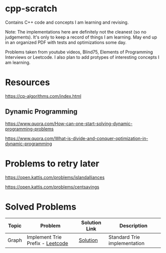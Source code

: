 # cpp-scratch
Contains C++ code and concepts I am learning and revising.

Note: The implementations here are definitely not the cleanest (so no judgements). It's only
to keep a record of things I am learning. May end up in an organized PDF with tests
and optimizations some day.

Problems taken from youtube videos, Blind75, Elements of Programming Interviews or Leetcode.
I also plan to add protypes of interesting concepts I am learning.

# Resources
https://cp-algorithms.com/index.html

## Dynamic Programming
https://www.quora.com/How-can-one-start-solving-dynamic-programming-problems

https://www.quora.com/What-is-divide-and-conquer-optimization-in-dynamic-programming

# Problems to retry later
https://open.kattis.com/problems/islandalliances

https://open.kattis.com/problems/centsavings

# Solved Problems


| Topic | Problem                                                                                       | Solution Link                                                                                 | Description                             |
|-------|-----------------------------------------------------------------------------------------------|-----------------------------------------------------------------------------------------------|-----------------------------------------|
| Graph | Implement Trie Prefix - [Leetcode](https://leetcode.com/problems/implement-trie-prefix-tree/) | [Solution](https://github.com/pranav656/cpp-scratch/blob/main/Graphs/ImplementTrie.cpp)       | Standard Trie implementation            |

